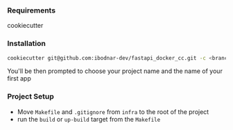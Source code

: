 ### Requirements
cookiecutter

### Installation
```bash
cookiecutter git@github.com:ibodnar-dev/fastapi_docker_cc.git -c <branch-name>
```
You'll be then prompted to choose your project name and the name of your first app
### Project Setup
- Move `Makefile` and `.gitignore` from `infra` to the root of the project
- run the `build` or `up-build` target from the `Makefile`
